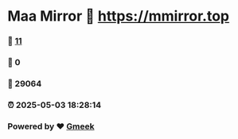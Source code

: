 # Maa Mirror :link: https://mmirror.top 
### :page_facing_up: [11](https://mmirror.top/tag.html) 
### :speech_balloon: 0 
### :hibiscus: 29064 
### :alarm_clock: 2025-05-03 18:28:14 
### Powered by :heart: [Gmeek](https://github.com/Meekdai/Gmeek)

